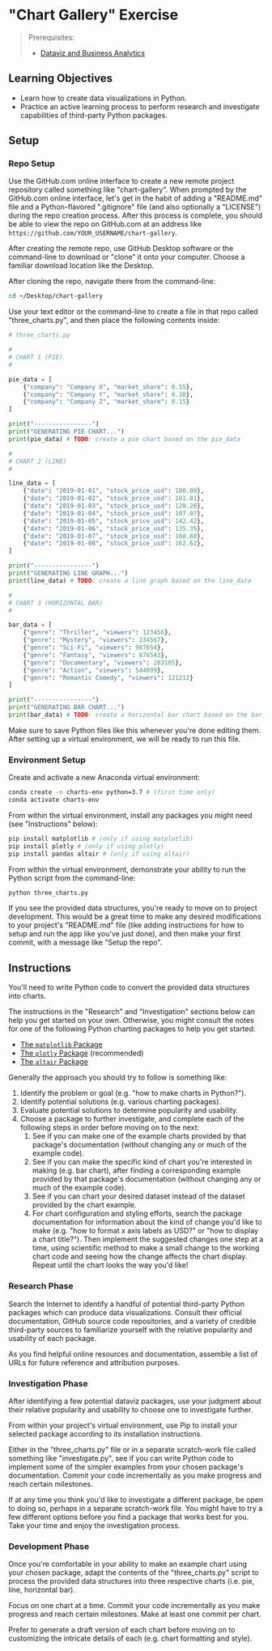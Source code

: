 # "Chart Gallery" Exercise

> Prerequisites:
>   + [Dataviz and Business Analytics](/units/unit-4b.md)


## Learning Objectives

  + Learn how to create data visualizations in Python.
  + Practice an active learning process to perform research and investigate capabilities of third-party Python packages.

## Setup

### Repo Setup

Use the GitHub.com online interface to create a new remote project repository called something like "chart-gallery". When prompted by the GitHub.com online interface, let's get in the habit of adding a "README.md" file and a Python-flavored ".gitignore" file (and also optionally a "LICENSE") during the repo creation process. After this process is complete, you should be able to view the repo on GitHub.com at an address like `https://github.com/YOUR_USERNAME/chart-gallery`.

After creating the remote repo, use GitHub Desktop software or the command-line to download or "clone" it onto your computer. Choose a familiar download location like the Desktop.

After cloning the repo, navigate there from the command-line:

```sh
cd ~/Desktop/chart-gallery
```

Use your text editor or the command-line to create a file in that repo called "three_charts.py", and then place the following contents inside:

```py
# three_charts.py

#
# CHART 1 (PIE)
#

pie_data = [
    {"company": "Company X", "market_share": 0.55},
    {"company": "Company Y", "market_share": 0.30},
    {"company": "Company Z", "market_share": 0.15}
]

print("----------------")
print("GENERATING PIE CHART...")
print(pie_data) # TODO: create a pie chart based on the pie_data

#
# CHART 2 (LINE)
#

line_data = [
    {"date": "2019-01-01", "stock_price_usd": 100.00},
    {"date": "2019-01-02", "stock_price_usd": 101.01},
    {"date": "2019-01-03", "stock_price_usd": 120.20},
    {"date": "2019-01-04", "stock_price_usd": 107.07},
    {"date": "2019-01-05", "stock_price_usd": 142.42},
    {"date": "2019-01-06", "stock_price_usd": 135.35},
    {"date": "2019-01-07", "stock_price_usd": 160.60},
    {"date": "2019-01-08", "stock_price_usd": 162.62},
]

print("----------------")
print("GENERATING LINE GRAPH...")
print(line_data) # TODO: create a line graph based on the line_data

#
# CHART 3 (HORIZONTAL BAR)
#

bar_data = [
    {"genre": "Thriller", "viewers": 123456},
    {"genre": "Mystery", "viewers": 234567},
    {"genre": "Sci-Fi", "viewers": 987654},
    {"genre": "Fantasy", "viewers": 876543},
    {"genre": "Documentary", "viewers": 283105},
    {"genre": "Action", "viewers": 544099},
    {"genre": "Romantic Comedy", "viewers": 121212}
]

print("----------------")
print("GENERATING BAR CHART...")
print(bar_data) # TODO: create a horizontal bar chart based on the bar_data
```

Make sure to save Python files like this whenever you're done editing them. After setting up a virtual environment, we will be ready to run this file.

### Environment Setup

Create and activate a new Anaconda virtual environment:

```sh
conda create -n charts-env python=3.7 # (first time only)
conda activate charts-env
```

From within the virtual environment, install any packages you might need (see "Instructions" below):

```sh
pip install matplotlib # (only if using matplotlib)
pip install plotly # (only if using plotly)
pip install pandas altair # (only if using altair)
```

From within the virtual environment, demonstrate your ability to run the Python script from the command-line:

```sh
python three_charts.py
```

If you see the provided data structures, you're ready to move on to project development. This would be a great time to make any desired modifications to your project's "README.md" file (like adding instructions for how to setup and run the app like you've just done), and then make your first commit, with a message like "Setup the repo".

## Instructions

You'll need to write Python code to convert the provided data structures into charts.

The instructions in the "Research" and "Investigation" sections below can help you get started on your own. Otherwise, you might consult the notes for one of the following Python charting packages to help you get started:

  + [The `matplotlib` Package](/notes/python/packages/matplotlib.md)
  + [The `plotly` Package](/notes/python/packages/plotly.md) (recommended)
  + [The `altair` Package](/notes/python/packages/altair.md)

Generally the approach you should try to follow is something like:

  1. Identify the problem or goal (e.g. "how to make charts in Python?").
  2. Identify potential solutions (e.g. various charting packages).
  3. Evaluate potential solutions to determine popularity and usability.
  4. Choose a package to further investigate, and complete each of the following steps in order before moving on to the next:
     1. See if you can make one of the example charts provided by that package's documentation (without changing any or much of the example code).
     2. See if you can make the specific kind of chart you're interested in making (e.g. bar chart), after finding a corresponding example provided by that package's documentation (without changing any or much of the example code).
     3. See if you can chart your desired dataset instead of the dataset provided by the chart example.
     4. For chart configuration and styling efforts, search the package documentation for information about the kind of change you'd like to make (e.g. "how to format x axis labels as USD?" or "how to display a chart title?"). Then implement the suggested changes one step at a time, using scientific method to make a small change to the working chart code and seeing how the change affects the chart display. Repeat until the chart looks the way you'd like!

### Research Phase

Search the Internet to identify a handful of potential third-party Python packages which can produce data visualizations. Consult their official documentation, GitHub source code repositories, and a variety of credible third-party sources to familiarize yourself with the relative popularity and usability of each package.

As you find helpful online resources and documentation, assemble a list of URLs for future reference and attribution purposes.

### Investigation Phase

After identifying a few potential dataviz packages, use your judgment about their relative popularity and usability to choose one to investigate further.

From within your project's virtual environment, use Pip to install your selected package according to its installation instructions.

Either in the "three_charts.py" file or in a separate scratch-work file called something like "investigate.py", see if you can write Python code to implement some of the simpler examples from your chosen package's documentation. Commit your code incrementally as you make progress and reach certain milestones.

If at any time you think you'd like to investigate a different package, be open to doing so, perhaps in a separate scratch-work file. You might have to try a few different options before you find a package that works best for you. Take your time and enjoy the investigation process.

### Development Phase

Once you're comfortable in your ability to make an example chart using your chosen package,
adapt the contents of the "three_charts.py" script to process the provided data structures into three respective charts (i.e. pie, line, horizontal bar).

Focus on one chart at a time. Commit your code incrementally as you make progress and reach certain milestones. Make at least one commit per chart.

Prefer to generate a draft version of each chart before moving on to customizing the intricate details of each (e.g. chart formatting and style).
